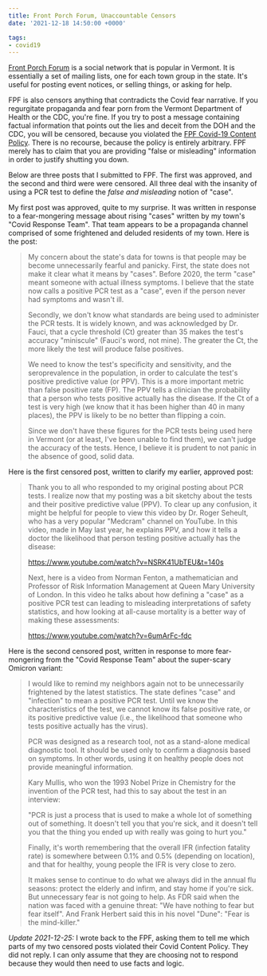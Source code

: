 ```yaml
---
title: Front Porch Forum, Unaccountable Censors
date: '2021-12-18 14:50:00 +0000'

tags:
- covid19
---
```


[Front Porch Forum](https://frontporchforum.com/) is a social network
that is popular in Vermont.  It is essentially a set of mailing lists,
one for each town group in the state.  It's useful for posting event
notices, or selling things, or asking for help.

FPF is also censors anything that contradicts the Covid fear narrative.  If you
regurgitate propaganda and fear porn from the Vermont Department of Health or the CDC, you're fine.
If you try to post a message containing factual information that 
points out the lies and deceit from the DOH and the CDC, you will be censored,
because you violated the [FPF Covid-19 Content Policy](https://frontporchforum.com/covid19policy).
There is no recourse, because the policy is entirely arbitrary.  FPF merely
has to claim that you are providing "false or misleading" information in order
to justify shutting you down.

Below are three posts that I submitted to FPF.  The first was approved, and
the second and third were were censored.  All three deal with the insanity
of using a PCR test to define the *false and misleading* notion of "case".

<!--more-->

My first post was approved, quite to my surprise.  It
was written in response to a fear-mongering message about rising "cases" written by my
town's "Covid Response Team".  That team appears to be a propaganda channel
comprised of some frightened and deluded residents of my town.  Here is the post:

> My concern about the state's data for towns is that people may be
> become unnecessarily fearful and panicky. First, the state does not
> make it clear what it means by "cases". Before 2020, the term "case"
> meant someone with actual illness symptoms. I believe that the state
> now calls a positive PCR test as a "case", even if the person never
> had symptoms and wasn't ill. 
> 
> Secondly, we don't know what standards are being used to administer
> the PCR tests. It is widely known, and was acknowledged by Dr. Fauci,
> that a cycle threshold (Ct) greater than 35 makes the test's accuracy
> "miniscule" (Fauci's word, not mine). The greater the Ct, the more
> likely the test will produce false positives. 
> 
> We need to know the test's specificity and sensitivity, and the
> seroprevalence in the population, in order to calculate the test's
> positive predictive value (or PPV). This is a more important metric
> than false positive rate (FP). The PPV tells a clinician the
> probability that a person who tests positive actually has the disease.
> If the Ct of a test is very high (we know that it has been higher than
> 40 in many places), the PPV is likely to be no better than flipping a
> coin. 
> 
> Since we don't have these figures for the PCR tests being used here
> in Vermont (or at least, I've been unable to find them), we can't
> judge the accuracy of the tests. Hence, I believe it is prudent to not
> panic in the absence of good, solid data. 

Here is the first censored post, written to clarify my earlier, approved post:

> Thank you to all who responded to my original posting about PCR tests.
> I realize now that my posting was a bit sketchy about the tests and
> their positive predictive value (PPV). To clear up any confusion, it
> might be helpful for people to view this video by Dr. Roger Seheult,
> who has a very popular "Medcram" channel on YouTube. In this video,
> made in May last year, he explains PPV, and how it tells a doctor the
> likelihood that person testing positive actually has the disease:
>
> <https://www.youtube.com/watch?v=NSRK41UbTEU&t=140s>
>
> Next, here is a video from Norman Fenton, a mathematician and
> Professor of Risk Information Management at Queen Mary University of
> London. In this video he talks about how defining a "case" as a positive
> PCR test can leading to misleading interpretations of safety
> statistics, and how looking at all-cause mortality is a better way of
> making these assessments:
>
> <https://www.youtube.com/watch?v=6umArFc-fdc>

Here is the second censored post, written in response to more fear-mongering from the
"Covid Response Team" about the super-scary Omicron variant:

> I would like to remind my neighbors again not to be unnecessarily
> frightened by the latest statistics. The state defines "case" and
> "infection" to mean a positive PCR test. Until we know the
> characteristics of the test, we cannot know its false positive rate,
> or its positive predictive value (i.e., the likelihood that someone
> who tests positive actually has the virus).
> 
> PCR was designed as a research tool, not as a stand-alone medical
> diagnostic tool. It should be used only to confirm a diagnosis based
> on symptoms. In other words, using it on healthy people does not
> provide meaningful information.
> 
> Kary Mullis, who won the 1993 Nobel Prize in Chemistry for the
> invention of the PCR test, had this to say about the test in an
> interview:
> 
> "PCR is just a process that is used to make a whole lot of something
> out of something. It doesn't tell you that you're sick, and it doesn't
> tell you that the thing you ended up with really was going to hurt
> you."
> 
> Finally, it's worth remembering that the overall IFR (infection
> fatality rate) is somewhere between 0.1% and 0.5% (depending on
> location), and that for healthy, young people the IFR is very close to
> zero.
> 
> It makes sense to continue to do what we always did in the annual flu
> seasons: protect the elderly and infirm, and stay home if you're sick.
> But unnecessary fear is not going to help. As FDR said when the nation
> was faced with a genuine threat: "We have nothing to fear but fear
> itself". And Frank Herbert said this in his novel "Dune": "Fear is the
> mind-killer."

*Update 2021-12-25:* I wrote back to the FPF, asking them to tell me
which parts of my two censored posts violated their Covid Content Policy.
They did not reply.  I can only assume that they are choosing
not to respond because they would then need to use facts and logic.
